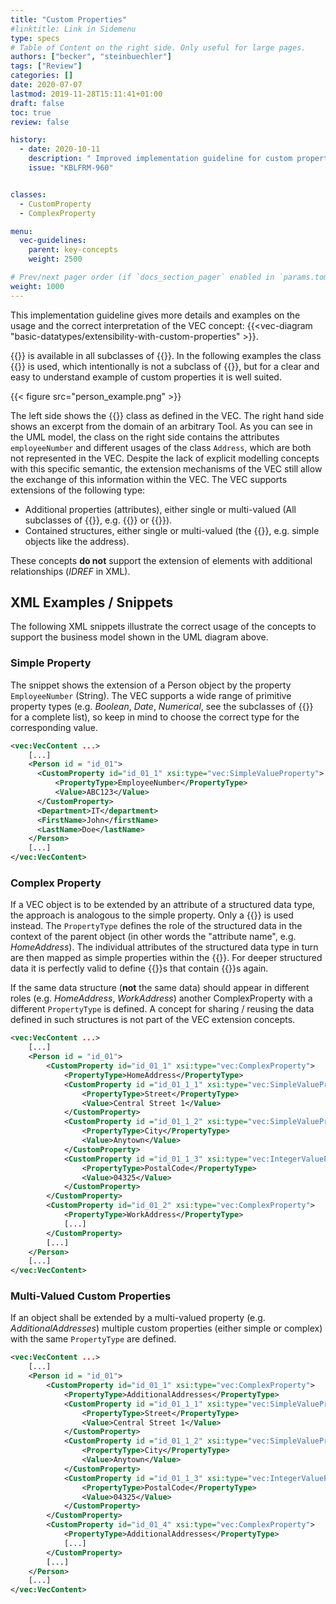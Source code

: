 ```yaml
---
title: "Custom Properties"
#linktitle: Link in Sidemenu
type: specs
# Table of Content on the right side. Only useful for large pages.
authors: ["becker", "steinbuechler"]
tags: ["Review"]
categories: []
date: 2020-07-07
lastmod: 2019-11-28T15:11:41+01:00
draft: false
toc: true
review: false

history:
  - date: 2020-10-11
    description: " Improved implementation guideline for custom properties (e.g. ComplexProperty)"
    issue: "KBLFRM-960"


classes:
  - CustomProperty
  - ComplexProperty

menu:
  vec-guidelines:
    parent: key-concepts
    weight: 2500

# Prev/next pager order (if `docs_section_pager` enabled in `params.toml`)
weight: 1000
---
```

This implementation guideline gives more details and examples on the usage and the correct interpretation of the VEC concept: {{<vec-diagram "basic-datatypes/extensibility-with-custom-properties" >}}.

{{<vec-class CustomProperty>}} is available in all subclasses of {{<vec-class ExtendableElement>}}. In the following examples the class {{<vec-class Person>}} is used, which intentionally is not a subclass of {{<vec-class ExtendableElement>}}, but for a clear and easy to understand example of custom properties it is well suited.

{{< figure src="person_example.png" >}}

The left side shows the {{<vec-class Person>}} class as defined in the VEC. The right hand side shows an excerpt from the domain of an arbitrary Tool. As you can see in the UML model, the class on the right side contains the attributes `employeeNumber` and different usages of the class `Address`, which are both not represented in the VEC. Despite the lack of explicit modelling concepts with this specific semantic, the extension mechanisms of the VEC still allow the exchange of this information within the VEC. The VEC supports extensions of the following type:

- Additional properties (attributes), either single or multi-valued (All subclasses of {{<vec-class CustomProperty>}}, e.g. {{<vec-class SimpleValueProperty >}} or {{<vec-class BooleanValueProperty >}}).
- Contained structures, either single or multi-valued (the {{<vec-class ComplexProperty>}}, e.g. simple objects like the address).

These concepts **do not** support the extension of elements with additional relationships (_IDREF_ in XML).

## XML Examples / Snippets

The following XML snippets illustrate the correct usage of the concepts to support the business model shown in the UML diagram above. 

### Simple Property

The snippet shows the extension of a Person object by the property `EmployeeNumber` (String). The VEC supports a wide range of primitive property types (e.g. _Boolean_, _Date_, _Numerical_, see the subclasses of {{<vec-class CustomProperty>}} for a complete list), so keep in mind to choose the correct type for the corresponding value.

```xml
<vec:VecContent ...>
    [...]
    <Person id = "id_01">
      <CustomProperty id="id_01_1" xsi:type="vec:SimpleValueProperty">
          <PropertyType>EmployeeNumber</PropertyType>
          <Value>ABC123</Value>
      </CustomProperty>
      <Department>IT</department>
      <FirstName>John</firstName>
      <LastName>Doe</lastName>
    </Person>
    [...]
</vec:VecContent>
```

### Complex Property

If a VEC object is to be extended by an attribute of a structured data type, the approach is analogous to the simple property. Only a {{<vec-class ComplexProperty>}} is used instead. The `PropertyType` defines the role of the structured data in the context of the parent object (in other words the "attribute name", e.g. _HomeAddress_). The individual attributes of the structured data type in turn are then mapped as simple properties within the {{<vec-class ComplexProperty>}}. For deeper structured data it is perfectly valid to define {{<vec-class ComplexProperty>}}s that contain {{<vec-class ComplexProperty>}}s again.

If the same data structure (**not** the same data) should appear in different roles (e.g. _HomeAddress_, _WorkAddress_) another ComplexProperty with a different `PropertyType` is defined. A concept for sharing / reusing the data defined in such structures is not part of the VEC extension concepts.

```xml
<vec:VecContent ...>
    [...]
    <Person id = "id_01">
        <CustomProperty id="id_01_1" xsi:type="vec:ComplexProperty">
            <PropertyType>HomeAddress</PropertyType>
            <CustomProperty id ="id_01_1_1" xsi:type="vec:SimpleValueProperty">
                <PropertyType>Street</PropertyType>
                <Value>Central Street 1</Value>
            </CustomProperty>
            <CustomProperty id ="id_01_1_2" xsi:type="vec:SimpleValueProperty">
                <PropertyType>City</PropertyType>
                <Value>Anytown</Value>
            </CustomProperty>
            <CustomProperty id ="id_01_1_3" xsi:type="vec:IntegerValueProperty">
                <PropertyType>PostalCode</PropertyType>
                <Value>04325</Value>
            </CustomProperty>
        </CustomProperty>
        <CustomProperty id="id_01_2" xsi:type="vec:ComplexProperty">
            <PropertyType>WorkAddress</PropertyType>
            [...]
        </CustomProperty>
        [...]
    </Person>
    [...]
</vec:VecContent>
```

### Multi-Valued Custom Properties

If an object shall be extended by a multi-valued property (e.g. _AdditionalAddresses_) multiple custom properties (either simple or complex) with the same `PropertyType` are defined. 

```xml
<vec:VecContent ...>
    [...]
    <Person id = "id_01">
        <CustomProperty id="id_01_1" xsi:type="vec:ComplexProperty">
            <PropertyType>AdditionalAddresses</PropertyType>
            <CustomProperty id ="id_01_1_1" xsi:type="vec:SimpleValueProperty">
                <PropertyType>Street</PropertyType>
                <Value>Central Street 1</Value>
            </CustomProperty>
            <CustomProperty id ="id_01_1_2" xsi:type="vec:SimpleValueProperty">
                <PropertyType>City</PropertyType>
                <Value>Anytown</Value>
            </CustomProperty>
            <CustomProperty id ="id_01_1_3" xsi:type="vec:IntegerValueProperty">
                <PropertyType>PostalCode</PropertyType>
                <Value>04325</Value>
            </CustomProperty>
        </CustomProperty>
        <CustomProperty id="id_01_4" xsi:type="vec:ComplexProperty">
            <PropertyType>AdditionalAddresses</PropertyType>
            [...]
        </CustomProperty>
        [...]
    </Person>
    [...]
</vec:VecContent>
```